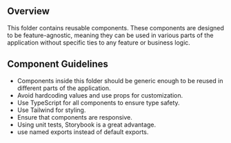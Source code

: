 ## Overview

This folder contains reusable components. These components are designed to be feature-agnostic, meaning they can be used in various parts of the application without specific ties to any feature or business logic.

## Component Guidelines

- Components inside this folder should be generic enough to be reused in different parts of the application.
- Avoid hardcoding values and use props for customization.
- Use TypeScript for all components to ensure type safety.
- Use Tailwind for styling.
- Ensure that components are responsive.
- Using unit tests, Storybook is a great advantage.
- use named exports instead of default exports.
